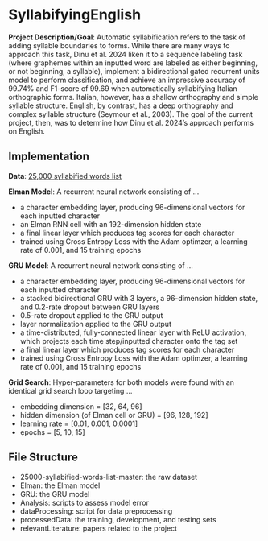 # SyllabifyingEnglish

**Project Description/Goal**: Automatic syllabification refers to the task of adding syllable boundaries to forms. While there are many ways to approach this task, Dinu
et al. 2024 liken it to a sequence labeling task (where graphemes within an inputted word are labeled as either beginning, or not beginning, a syllable), implement a bidirectional gated recurrent units model to perform classification, and achieve an impressive accuracy of 99.74% and F1-score of 99.69 when automatically syllabifying Italian orthographic forms. Italian, however, has a shallow orthography and simple syllable structure. English, by contrast, has a deep orthography and complex syllable structure (Seymour et al., 2003). The goal of the current project, then, was to determine how Dinu et al. 2024’s approach performs on English. 

## Implementation 

**Data**: [25,000 syllabified words list](https://github.com/gautesolheim/25000-syllabified-words-list)

**Elman Model**: A recurrent neural network consisting of ...
* a character embedding layer, producing 96-dimensional vectors for each inputted character
* an Elman RNN cell with an 192-dimension hidden state
* a final linear layer which produces tag scores for each character
* trained using Cross Entropy Loss with the Adam optimzer, a learning rate of 0.001, and 15 training epochs

**GRU Model**: A recurrent neural network consisting of ...
* a character embedding layer, producing 96-dimensional vectors for each inputted character
* a stacked bidirectional GRU with 3 layers, a 96-dimension hidden state, and 0.2-rate dropout between GRU layers
* 0.5-rate dropout applied to the GRU output
* layer normalization applied to the GRU output
* a time-distributed, fully-connected linear layer with ReLU activation, which projects each time step/inputted character onto the tag set 
* a final linear layer which produces tag scores for each character
* trained using Cross Entropy Loss with the Adam optimzer, a learning rate of 0.001, and 15 training epochs

**Grid Search**: Hyper-parameters for both models were found with an identical grid search loop targeting ... 
* embedding dimension = [32, 64, 96]
* hidden dimension (of Elman cell or GRU) = [96, 128, 192]
* learning rate = [0.01, 0.001, 0.0001]
* epochs = [5, 10, 15]

## File Structure
* 25000-syllabified-words-list-master: the raw dataset
* Elman: the Elman model
* GRU: the GRU model
* Analysis: scripts to assess model error
* dataProcessing: script for data preprocessing
* processedData: the training, development, and testing sets
* relevantLiterature: papers related to the project